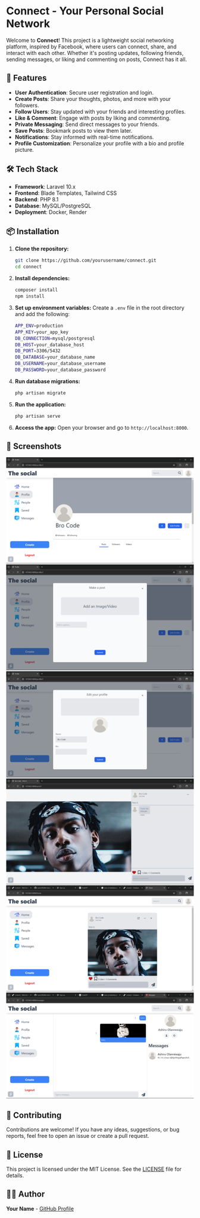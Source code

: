 # Connect - Your Personal Social Network

Welcome to **Connect**! This project is a lightweight social networking platform, inspired by Facebook, where users can connect, share, and interact with each other. Whether it's posting updates, following friends, sending messages, or liking and commenting on posts, Connect has it all.

## 🚀 Features

- **User Authentication**: Secure user registration and login.
- **Create Posts**: Share your thoughts, photos, and more with your followers.
- **Follow Users**: Stay updated with your friends and interesting profiles.
- **Like & Comment**: Engage with posts by liking and commenting.
- **Private Messaging**: Send direct messages to your friends.
- **Save Posts**: Bookmark posts to view them later.
- **Notifications**: Stay informed with real-time notifications.
- **Profile Customization**: Personalize your profile with a bio and profile picture.

## 🛠️ Tech Stack

- **Framework**: Laravel 10.x
- **Frontend**: Blade Templates, Tailwind CSS
- **Backend**: PHP 8.1
- **Database**: MySQL/PostgreSQL
- **Deployment**: Docker, Render

## 📦 Installation

1. **Clone the repository:**
   ```bash
   git clone https://github.com/yourusername/connect.git
   cd connect
   ```

2. **Install dependencies:**
   ```bash
   composer install
   npm install
   ```

3. **Set up environment variables:**
   Create a `.env` file in the root directory and add the following:
   ```bash
   APP_ENV=production
   APP_KEY=your_app_key
   DB_CONNECTION=mysql/postgresql
   DB_HOST=your_database_host
   DB_PORT=3306/5432
   DB_DATABASE=your_database_name
   DB_USERNAME=your_database_username
   DB_PASSWORD=your_database_password
   ```

4. **Run database migrations:**
   ```bash
   php artisan migrate
   ```

5. **Run the application:**
   ```bash
   php artisan serve
   ```

6. **Access the app:**
   Open your browser and go to `http://localhost:8000`.

## 🎨 Screenshots

![Profile Page](screenshots/screenshot(78).png)
![Make post Page](screenshots/screenshot(79).png)
![edit profile Page](screenshots/screenshot(80).png)
![Post Page](screenshots/screenshot(81).png)
![Home Page](screenshots/screenshot(82).png)
![Message Page](screenshots/screenshot(83).png)

## 🤝 Contributing

Contributions are welcome! If you have any ideas, suggestions, or bug reports, feel free to open an issue or create a pull request.

## 📜 License

This project is licensed under the MIT License. See the [LICENSE](LICENSE) file for details.

## 👨‍💻 Author

**Your Name** - [GitHub Profile](https://github.com/lanre290)
